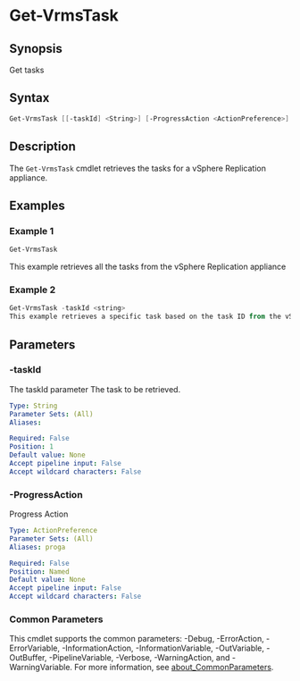 # Get-VrmsTask

## Synopsis

Get tasks

## Syntax

```powershell
Get-VrmsTask [[-taskId] <String>] [-ProgressAction <ActionPreference>] [<CommonParameters>]
```

## Description

The `Get-VrmsTask` cmdlet retrieves the tasks for a vSphere Replication appliance.

## Examples

### Example 1

```powershell
Get-VrmsTask
```

This example retrieves all the tasks from the vSphere Replication appliance

### Example 2

```powershell
Get-VrmsTask -taskId <string>
This example retrieves a specific task based on the task ID from the vSphere Replication appliance
```

## Parameters

### -taskId

The taskId parameter The task to be retrieved.

```yaml
Type: String
Parameter Sets: (All)
Aliases:

Required: False
Position: 1
Default value: None
Accept pipeline input: False
Accept wildcard characters: False
```

### -ProgressAction

Progress Action

```yaml
Type: ActionPreference
Parameter Sets: (All)
Aliases: proga

Required: False
Position: Named
Default value: None
Accept pipeline input: False
Accept wildcard characters: False
```

### Common Parameters

This cmdlet supports the common parameters: -Debug, -ErrorAction, -ErrorVariable, -InformationAction, -InformationVariable, -OutVariable, -OutBuffer, -PipelineVariable, -Verbose, -WarningAction, and -WarningVariable. For more information, see [about_CommonParameters](http://go.microsoft.com/fwlink/?LinkID=113216).
